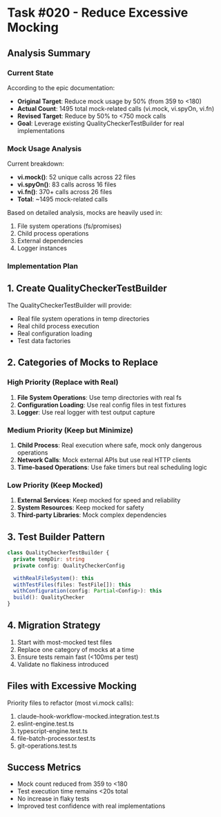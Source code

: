 # Task #020 - Reduce Excessive Mocking

## Analysis Summary

### Current State

According to the epic documentation:
- **Original Target**: Reduce mock usage by 50% (from 359 to <180)
- **Actual Count**: 1495 total mock-related calls (vi.mock, vi.spyOn, vi.fn)
- **Revised Target**: Reduce by 50% to <750 mock calls
- **Goal**: Leverage existing QualityCheckerTestBuilder for real implementations

### Mock Usage Analysis

Current breakdown:
- **vi.mock()**: 52 unique calls across 22 files
- **vi.spyOn()**: 83 calls across 16 files
- **vi.fn()**: 370+ calls across 26 files
- **Total**: ~1495 mock-related calls

Based on detailed analysis, mocks are heavily used in:
1. File system operations (fs/promises)
2. Child process operations
3. External dependencies
4. Logger instances

### Implementation Plan

## 1. Create QualityCheckerTestBuilder

The QualityCheckerTestBuilder will provide:
- Real file system operations in temp directories
- Real child process execution
- Real configuration loading
- Test data factories

## 2. Categories of Mocks to Replace

### High Priority (Replace with Real)
1. **File System Operations**: Use temp directories with real fs
2. **Configuration Loading**: Use real config files in test fixtures
3. **Logger**: Use real logger with test output capture

### Medium Priority (Keep but Minimize)
1. **Child Process**: Real execution where safe, mock only dangerous operations
2. **Network Calls**: Mock external APIs but use real HTTP clients
3. **Time-based Operations**: Use fake timers but real scheduling logic

### Low Priority (Keep Mocked)
1. **External Services**: Keep mocked for speed and reliability
2. **System Resources**: Keep mocked for safety
3. **Third-party Libraries**: Mock complex dependencies

## 3. Test Builder Pattern

```typescript
class QualityCheckerTestBuilder {
  private tempDir: string
  private config: QualityCheckerConfig

  withRealFileSystem(): this
  withTestFiles(files: TestFile[]): this
  withConfiguration(config: Partial<Config>): this
  build(): QualityChecker
}
```

## 4. Migration Strategy

1. Start with most-mocked test files
2. Replace one category of mocks at a time
3. Ensure tests remain fast (<100ms per test)
4. Validate no flakiness introduced

## Files with Excessive Mocking

Priority files to refactor (most vi.mock calls):
1. claude-hook-workflow-mocked.integration.test.ts
2. eslint-engine.test.ts
3. typescript-engine.test.ts
4. file-batch-processor.test.ts
5. git-operations.test.ts

## Success Metrics

- Mock count reduced from 359 to <180
- Test execution time remains <20s total
- No increase in flaky tests
- Improved test confidence with real implementations